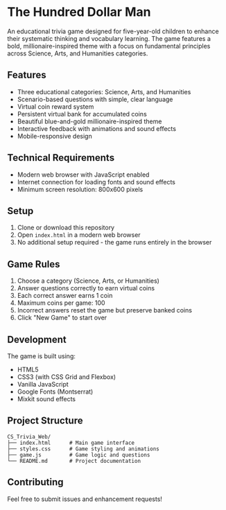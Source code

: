 # The Hundred Dollar Man

An educational trivia game designed for five-year-old children to enhance their systematic thinking and vocabulary learning. The game features a bold, millionaire-inspired theme with a focus on fundamental principles across Science, Arts, and Humanities categories.

## Features

- Three educational categories: Science, Arts, and Humanities
- Scenario-based questions with simple, clear language
- Virtual coin reward system
- Persistent virtual bank for accumulated coins
- Beautiful blue-and-gold millionaire-inspired theme
- Interactive feedback with animations and sound effects
- Mobile-responsive design

## Technical Requirements

- Modern web browser with JavaScript enabled
- Internet connection for loading fonts and sound effects
- Minimum screen resolution: 800x600 pixels

## Setup

1. Clone or download this repository
2. Open `index.html` in a modern web browser
3. No additional setup required - the game runs entirely in the browser

## Game Rules

1. Choose a category (Science, Arts, or Humanities)
2. Answer questions correctly to earn virtual coins
3. Each correct answer earns 1 coin
4. Maximum coins per game: 100
5. Incorrect answers reset the game but preserve banked coins
6. Click "New Game" to start over

## Development

The game is built using:
- HTML5
- CSS3 (with CSS Grid and Flexbox)
- Vanilla JavaScript
- Google Fonts (Montserrat)
- Mixkit sound effects

## Project Structure

```
CS_Trivia_Web/
├── index.html      # Main game interface
├── styles.css      # Game styling and animations
├── game.js         # Game logic and questions
└── README.md       # Project documentation
```

## Contributing

Feel free to submit issues and enhancement requests! 